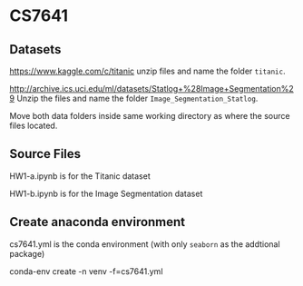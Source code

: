 # CS7641

## Datasets
https://www.kaggle.com/c/titanic
unzip files and name the folder `titanic`.

http://archive.ics.uci.edu/ml/datasets/Statlog+%28Image+Segmentation%29
Unzip the files and name the folder `Image_Segmentation_Statlog`.

Move both data folders inside same working directory as where the source files located.

## Source Files
HW1-a.ipynb is for the Titanic dataset

HW1-b.ipynb is for the Image Segmentation dataset

## Create anaconda environment
cs7641.yml is the conda environment (with only `seaborn` as the addtional package)

conda-env create -n venv -f=cs7641.yml

